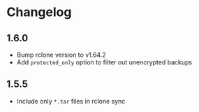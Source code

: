# Changelog

## 1.6.0

- Bump rclone version to v1.64.2
- Add `protected_only` option to filter out unencrypted backups

## 1.5.5

- Include only `*.tar` files in rclone sync
